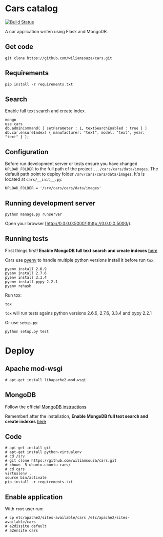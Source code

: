 Cars catalog
============

[![Build Status](https://travis-ci.org/wiliamsouza/cars.png?branch=master)](https://travis-ci.org/wiliamsouza/cars)

A car application writen using Flask and MongoDB.

Get code
--------

```
git clone https://github.com/wiliamsouza/cars.git
```

Requirements
------------

```
pip install -r requirements.txt
```

Search
------

Enable full text search and create index.

```
mongo
use cars
db.adminCommand( { setParameter : 1, textSearchEnabled : true } )
db.car.ensureIndex( { manufacturer: "text", model: "text", year: "text" } );
```

Configuration
-------------

Before run development server or tests ensure you have changed `UPLOAD_FOLDER`
to the full path of the project `.../cars/cars/data/images`. The default path
point to deploy folder `/srv/cars/cars/data/images`. It's is located at
`cars/__init__.py`:

```
UPLOAD_FOLDER = '/srv/cars/cars/data/images'
```

Running development server
--------------------------

```
python manage.py runserver
```

Open your browser [http://0.0.0.0:5000/](http://0.0.0.0:5000/).

Running tests
-------------

First things first! **Enable MongoDB full text search and create indexes** [here](#Search)

Cars use [pyenv](https://github.com/yyuu/pyenv) to handle multiple python
versions install it before run `tox`.

```
pyenv install 2.6.9
pyenv install 2.7.6
pyenv install 3.3.4
pyenv install pypy-2.2.1
pyenv rehash
```

Run tox:

```
tox
```

`tox` will run tests agains python versions 2.6.9, 2.7.6, 3.3.4 and pypy 2.2.1

Or use `setup.py`:

```
python setup.py test
```

Deploy
======

Apache mod-wsgi
---------------

```
# apt-get install libapache2-mod-wsgi

```

MongoDB
-------

Follow the official [MongoDB instructions](http://docs.mongodb.org/manual/tutorial/install-mongodb-on-ubuntu/#install-mongodb)

Remember! after the installation, **Enable MongoDB full text search and create indexes** [here](#Search)

Code
----

```
# apt-get install git
# apt-get install python-virtualenv
# cd /srv
# git clone https://github.com/wiliamsouza/cars.git
# chown -R ubuntu.ubuntu cars/
# cd cars
virtualenv .
source bin/activate
pip install -r requirements.txt
```

Enable application
------------------

With `root` user run:

```
# cp etc/apache2/sites-available/cars /etc/apache2/sites-available/cars
# a2dissite default
# a2ensite cars
```
